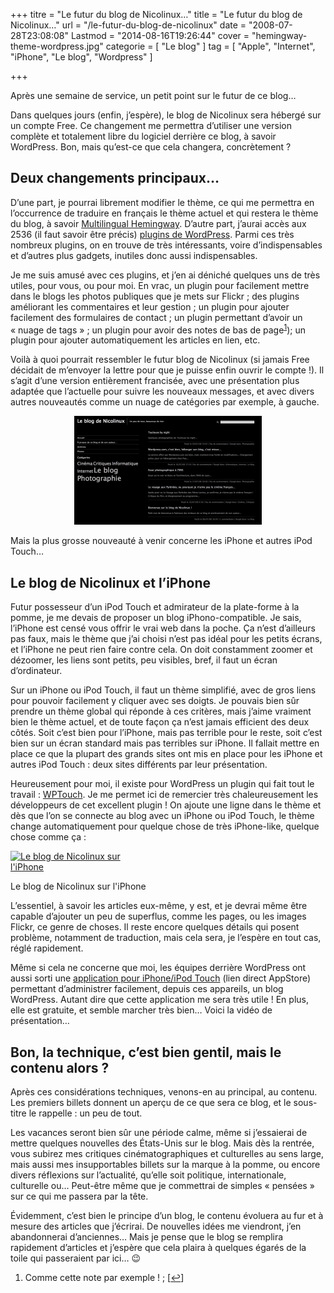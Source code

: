 +++
titre = "Le futur du blog de Nicolinux&#8230;"
title = "Le futur du blog de Nicolinux&#8230;"
url = "/le-futur-du-blog-de-nicolinux"
date = "2008-07-28T23:08:08"
Lastmod = "2014-08-16T19:26:44"
cover = "hemingway-theme-wordpress.jpg"
categorie = [ "Le blog" ]
tag = [ "Apple", "Internet", "iPhone", "Le blog", "Wordpress" ]

+++

<p>Après une semaine de service, un petit point sur le futur de ce blog&#8230;</p>
<p>Dans quelques jours (enfin, j&rsquo;espère), le blog de Nicolinux sera hébergé sur un compte Free. Ce changement me permettra d&rsquo;utiliser une version complète et totalement libre du logiciel derrière ce blog, à savoir WordPress. Bon, mais qu&rsquo;est-ce que cela changera, concrètement ?</p>
<h2>Deux changements principaux&#8230;</h2>
<p>D&rsquo;une part, je pourrai librement modifier le thème, ce qui me permettra en l&rsquo;occurrence de traduire en français le thème actuel et qui restera le thème du blog, à savoir <a href="http://www.brynski.net/hemingway/" target="_blank">Multilingual Hemingway</a>. D&rsquo;autre part, j&rsquo;aurai accès aux 2536 (il faut savoir être précis) <a href="http://wordpress.org/extend/plugins/" target="_blank">plugins de WordPress</a>. Parmi ces très nombreux plugins, on en trouve de très intéressants, voire d&rsquo;indispensables et d&rsquo;autres plus gadgets, inutiles donc aussi indispensables.</p>
<p>Je me suis amusé avec ces plugins, et j&rsquo;en ai déniché quelques uns de très utiles, pour vous, ou pour moi. En vrac, un plugin pour facilement mettre dans le blogs les photos publiques que je mets sur Flickr ; des plugins améliorant les commentaires et leur gestion ; un plugin pour ajouter facilement des formulaires de contact ; un plugin permettant d&rsquo;avoir un &laquo;&nbsp;nuage de tags&nbsp;&raquo; ; un plugin pour avoir des notes de bas de page<sup><a href="#footnote_0_156" id="identifier_0_156" class="footnote-link footnote-identifier-link" title="Comme cette note par exemple ! ;">1</a></sup>); un plugin pour ajouter automatiquement les articles en lien, etc.</p>
<p>Voilà à quoi pourrait ressembler le futur blog de Nicolinux (si jamais Free décidait de m&rsquo;envoyer la lettre pour que je puisse enfin ouvrir le compte !). Il s&rsquo;agit d&rsquo;une version entièrement francisée, avec une présentation plus adaptée que l&rsquo;actuelle pour suivre les nouveaux messages, et avec divers autres nouveautés comme un nuage de catégories par exemple, à gauche.</p>
<p style="text-align: center;"><img class="alignnone size-full wp-image-347" title="blog_normal" src="blog_normal.jpg" alt="" width="300" height="174" /></p>
<p>Mais la plus grosse nouveauté à venir concerne les iPhone et autres iPod Touch&#8230;</p>
<h2>Le blog de Nicolinux et l&rsquo;iPhone</h2>
<p>Futur possesseur d&rsquo;un iPod Touch et admirateur de la plate-forme à la pomme, je me devais de proposer un blog iPhono-compatible. Je sais, l&rsquo;iPhone est censé vous offrir le vrai web dans la poche. Ça n&rsquo;est d&rsquo;ailleurs pas faux, mais le thème que j&rsquo;ai choisi n&rsquo;est pas idéal pour les petits écrans, et l&rsquo;iPhone ne peut rien faire contre cela. On doit constamment zoomer et dézoomer, les liens sont petits, peu visibles, bref, il faut un écran d&rsquo;ordinateur.</p>
<p>Sur un iPhone ou iPod Touch, il faut un thème simplifié, avec de gros liens pour pouvoir facilement y cliquer avec ses doigts. Je pouvais bien sûr prendre un thème global qui réponde à ces critères, mais j&rsquo;aime vraiment bien le thème actuel, et de toute façon ça n&rsquo;est jamais efficient des deux côtés. Soit c&rsquo;est bien pour l&rsquo;iPhone, mais pas terrible pour le reste, soit c&rsquo;est bien sur un écran standard mais pas terribles sur iPhone. Il fallait mettre en place ce que la plupart des grands sites ont mis en place pour les iPhone et autres iPod Touch : deux sites différents par leur présentation.</p>
<p>Heureusement pour moi, il existe pour WordPress un plugin qui fait tout le travail : <a href="http://www.bravenewcode.com/wptouch/" target="_blank">WPTouch</a>. Je me permet ici de remercier très chaleureusement les développeurs de cet excellent plugin ! On ajoute une ligne dans le thème et dès que l&rsquo;on se connecte au blog avec un iPhone ou iPod Touch, le thème change automatiquement pour quelque chose de très iPhone-like, quelque chose comme ça :</p>
<div id="attachment_58" style="width: 231px" class="wp-caption aligncenter"><a href="http://nicolinux31.files.wordpress.com/2008/07/blog-iphone.jpg"><img class="size-medium wp-image-58 " src="blog-iphone.jpg?w=221" alt="Le blog de Nicolinux sur l'iPhone" width="221" height="300" /></a><p class="wp-caption-text">Le blog de Nicolinux sur l&#39;iPhone</p></div>
<p>L&rsquo;essentiel, à savoir les articles eux-même, y est, et je devrai même être capable d&rsquo;ajouter un peu de superflus, comme les pages, ou les images Flickr, ce genre de choses. Il reste encore quelques détails qui posent problème, notamment de traduction, mais cela sera, je l&rsquo;espère en tout cas, réglé rapidement.</p>
<p>Même si cela ne concerne que moi, les équipes derrière WordPress ont aussi sorti une <a href="http://phobos.apple.com/WebObjects/MZStore.woa/wa/viewSoftware?id=285073074&amp;mt=8">application pour iPhone/iPod Touch</a> (lien direct AppStore) permettant d&rsquo;administrer facilement, depuis ces appareils, un blog WordPress. Autant dire que cette application me sera très utile ! En plus, elle est gratuite, et semble marcher très bien&#8230; Voici la vidéo de présentation&#8230;</p>
<p style="text-align: center;"><a href="http://iphone.wordpress.org/"></a></p>
<h2>Bon, la technique, c&rsquo;est bien gentil, mais le contenu alors ?</h2>
<p>Après ces considérations techniques, venons-en au principal, au contenu. Les premiers billets donnent un aperçu de ce que sera ce blog, et le sous-titre le rappelle : un peu de tout.</p>
<p>Les vacances seront bien sûr une période calme, même si j&rsquo;essaierai de mettre quelques nouvelles des États-Unis sur le blog. Mais dès la rentrée, vous subirez mes critiques cinématographiques et culturelles au sens large, mais aussi mes insupportables billets sur la marque à la pomme, ou encore divers réflexions sur l&rsquo;actualité, qu&rsquo;elle soit politique, internationale, culturelle ou&#8230; Peut-être même que je commettrai de simples &laquo;&nbsp;pensées&nbsp;&raquo; sur ce qui me passera par la tête.</p>
<p>Évidemment, c&rsquo;est bien le principe d&rsquo;un blog, le contenu évoluera au fur et à mesure des articles que j&rsquo;écrirai. De nouvelles idées me viendront, j&rsquo;en abandonnerai d&rsquo;anciennes&#8230; Mais je pense que le blog se remplira rapidement d&rsquo;articles et j&rsquo;espère que cela plaira à quelques égarés de la toile qui passeraient par ici&#8230; 😉</p>
<ol class="footnotes"><li id="footnote_0_156" class="footnote">Comme cette note par exemple ! ; [<a href="#identifier_0_156" class="footnote-link footnote-back-link">&#8617;</a>]</li></ol>

